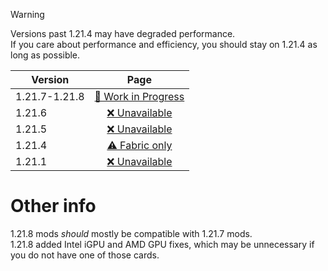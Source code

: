 > [!WARNING]
> Versions past 1.21.4 may have degraded performance.  
> If you care about performance and efficiency, you should stay on 1.21.4 as long as possible.

| Version | Page |
| --- | :---: |
| 1.21.7-1.21.8 | [🚧 Work in Progress](7/index.md) |
| 1.21.6 | [❌ Unavailable](6/index.md) |
| 1.21.5 | [❌ Unavailable](5/index.md) |
| 1.21.4 | [⚠ Fabric only](4/index.md) |
| 1.21.1 | [❌ Unavailable](1/index.md) |

# Other info
1.21.8 mods *should* mostly be compatible with 1.21.7 mods.   
1.21.8 added Intel iGPU and AMD GPU fixes, which may be unnecessary if you do not have one of those cards.  